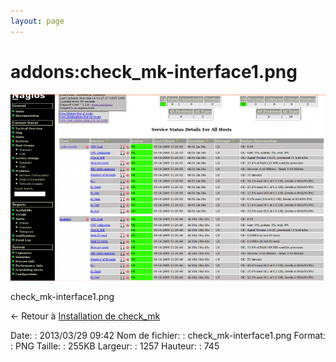 ```yaml
---
layout: page
---
```


addons:check\_mk-interface1.png
===============================

[![check\_mk-interface1.png](../../assets/media/addons/check_mk-interface1.png@cache=&w=900&h=533 "check_mk-interface1.png")](../../assets/media/addons/check_mk-interface1.png@cache= "Afficher le fichier original")

check\_mk-interface1.png

← Retour à [Installation de
check\_mk](../../addons/check_mk/check_mk-install.html "nagios:addons:check_mk:check_mk-install")

Date:
:   2013/03/29 09:42
Nom de fichier:
:   check\_mk-interface1.png
Format:
:   PNG
Taille:
:   255KB
Largeur:
:   1257
Hauteur:
:   745

